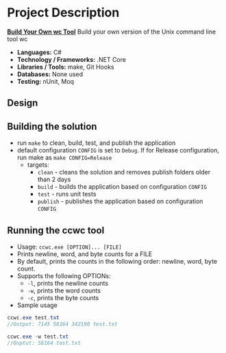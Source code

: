 # Project Description
[**Build Your Own wc Tool**](/ccwc)
Build your own version of the Unix command line tool wc
- **Languages:** C#
- **Technology / Frameworks:** .NET Core
- **Libraries / Tools:** make, Git Hooks
- **Databases:** None used
- **Testing:** nUnit, Moq

## Design

## Building the solution
- run `make` to clean, build, test, and publish the application
- default configuration `CONFIG` is set to `Debug`. If for Release configuration, run make as `make CONFIG=Release`
  - targets:
    - `clean` - cleans the solution and removes publish folders older than 2 days
    - `build` - builds the application based on configuration `CONFIG`
    - `test` - runs unit tests
    - `publish` - publishes the application based on  configuration `CONFIG`

## Running the ccwc tool
- Usage: `ccwc.exe [OPTION]... [FILE]`
- Prints newline, word, and byte counts for a FILE
- By default, prints the counts in the following order: newline, word, byte count.
- Supports the following OPTIONs:
  - `-l`,   prints the newline counts
  - `-w`,   prints the word counts
  - `-c`,   prints the byte counts
- Sample usage
```c#
ccwc.exe test.txt
//Output: 7145 58164 342190 test.txt

ccwc.exe -w test.txt
//Ouptut: 58164 test.txt
```
